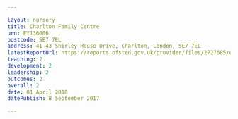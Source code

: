 ```yaml
---

layout: nursery
title: Charlton Family Centre
urn: EY136606
postcode: SE7 7EL
address: 41-43 Shirley House Drive, Charlton, London, SE7 7EL
latestReportUrl: https://reports.ofsted.gov.uk/provider/files/2727685/urn/EY136606.pdf
teaching: 2
development: 2
leadership: 2
outcomes: 2
overall: 2
date: 01 April 2018 
datePublish: 8 September 2017

---
```

